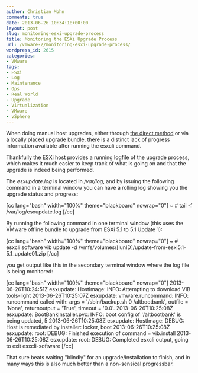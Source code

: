 ```yaml
---
author: Christian Mohn
comments: true
date: 2013-06-26 10:34:18+00:00
layout: post
slug: monitoring-esxi-upgrade-process
title: Monitoring the ESXi Upgrade Process
url: /vmware-2/monitoring-esxi-upgrade-process/
wordpress_id: 2615
categories:
- VMware
tags:
- ESXi
- Log
- Maintenance
- Ops
- Real World
- Upgrade
- Virtualization
- VMware
- vSphere
---
```


When doing manual host upgrades, either through [the direct method](http://vninja.net/vmware-2/quick-dirty-esxi-5-1u1-upgrade/) or via a locally placed upgrade bundle, there is a distinct lack of progress information available after running the esxcli command. 

Thankfully the ESXi host provides a running logfile of the upgrade process, which makes it much easier to keep track of what is going on and that the upgrade is indeed being performed.

The _esxupdate.log_ is located in _/var/log_, and by issuing the following command in a terminal window you can have a rolling log showing you the upgrade status and progress:

[cc lang="bash" width="100%" theme="blackboard" nowrap="0"]
~ # tail -f /var/log/esxupdate.log
[/cc]

By running the following command in one terminal window (this uses the VMware offline bundle to upgrade from ESXi 5.1 to 5.1 Update 1):

[cc lang="bash" width="100%" theme="blackboard" nowrap="0"]
~ # esxcli software vib update -d /vmfs/volumes/[lunID]/update-from-esxi5.1-5.1_update01.zip
[/cc]

you get output like this in the secondary terminal window where the log file is being monitored:

[cc lang="bash" width="100%" theme="blackboard" nowrap="0"]
2013-06-26T10:24:51Z esxupdate: HostImage: INFO: Attempting to download VIB tools-light
2013-06-26T10:25:07Z esxupdate: vmware.runcommand: INFO: runcommand called with: args = '/sbin/backup.sh 0 /altbootbank', outfile = 'None', returnoutput = 'True', timeout = '0.0'.
2013-06-26T10:25:08Z esxupdate: BootBankInstaller.pyc: INFO: boot config of '/altbootbank' is being updated, 5
2013-06-26T10:25:08Z esxupdate: HostImage: DEBUG: Host is remediated by installer: locker, boot
2013-06-26T10:25:08Z esxupdate: root: DEBUG: Finished execution of command = vib.install
2013-06-26T10:25:08Z esxupdate: root: DEBUG: Completed esxcli output, going to exit esxcli-software
[/cc]

That sure beats waiting "blindly" for an upgrade/installation to finish, and in many ways this is also much better than a non-sensical progressbar.
